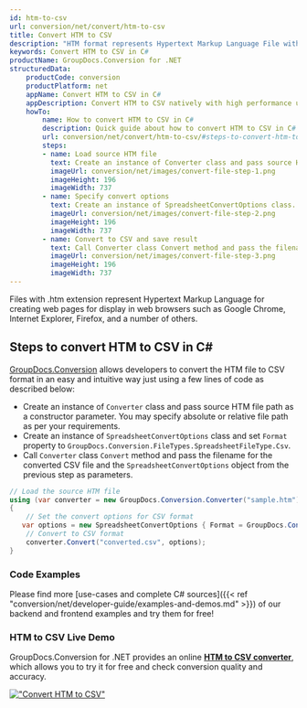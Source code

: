 ```yaml
---
id: htm-to-csv
url: conversion/net/convert/htm-to-csv
title: Convert HTM to CSV
description: "HTM format represents Hypertext Markup Language File with .htm extension. Learn how to convert HTM to CSV file programmatically in C# language using GroupDocs.Conversion for .NET library."
keywords: Convert HTM to CSV in C#
productName: GroupDocs.Conversion for .NET
structuredData:
    productCode: conversion
    productPlatform: net
    appName: Convert HTM to CSV in C#
    appDescription: Convert HTM to CSV natively with high performance using C# language and server side GroupDocs.Conversion for .NET APIs, without the use of any software like Microsoft or Open Office.
    howTo:
        name: How to convert HTM to CSV in C# 
        description: Quick guide about how to convert HTM to CSV in C# with high performance and accuracy.
        url: conversion/net/convert/htm-to-csv/#steps-to-convert-htm-to-csv-in-c
        steps:
        - name: Load source HTM file 
          text: Create an instance of Converter class and pass source HTM file path as a constructor parameter. You may specify absolute or relative file path as per your requirements. 
          imageUrl: conversion/net/images/convert-file-step-1.png
          imageHeight: 196
          imageWidth: 737
        - name: Specify convert options 
          text: Create an instance of SpreadsheetConvertOptions class.
          imageUrl: conversion/net/images/convert-file-step-2.png
          imageHeight: 196
          imageWidth: 737
        - name: Convert to CSV and save result 
          text: Call Converter class Convert method and pass the filename for the converted HTML file and the SpreadsheetConvertOptions object from the previous step as parameters.
          imageUrl: conversion/net/images/convert-file-step-3.png
          imageHeight: 196
          imageWidth: 737
---
```


Files with .htm extension represent Hypertext Markup Language for creating web pages for display in web browsers such as Google Chrome, Internet Explorer, Firefox, and a number of others.

## Steps to convert HTM to CSV in C#

[GroupDocs.Conversion](https://products.groupdocs.com/conversion/net) allows developers to convert the HTM file to CSV format in an easy and intuitive way just using a few lines of code as described below:

* Create an instance of `Converter` class and pass source HTM file path as a constructor parameter. You may specify absolute or relative file path as per your requirements. 
* Create an instance of `SpreadsheetConvertOptions` class and set `Format` property to `GroupDocs.Conversion.FileTypes.SpreadsheetFileType.Csv`.
* Call `Converter` class `Convert` method and pass the filename for the converted CSV file and the `SpreadsheetConvertOptions` object from the previous step as parameters.

```csharp
// Load the source HTM file
using (var converter = new GroupDocs.Conversion.Converter("sample.htm"))
{
    // Set the convert options for CSV format
   var options = new SpreadsheetConvertOptions { Format = GroupDocs.Conversion.FileTypes.SpreadsheetFileType.Csv };
    // Convert to CSV format
    converter.Convert("converted.csv", options);
}
```

### Code Examples

Please find more [use-cases and complete C# sources]({{< ref "conversion/net/developer-guide/examples-and-demos.md" >}}) of our backend and frontend examples and try them for free!

### HTM to CSV Live Demo

GroupDocs.Conversion for .NET provides an online [**HTM to CSV converter**](https://products.groupdocs.app/conversion/htm-to-csv), which allows you to try it for free and check conversion quality and accuracy.

[!["Convert HTM to CSV"](conversion/net/images/convert-to-csv/convert-htm-to-csv.png)](https://products.groupdocs.app/conversion/htm-to-csv)